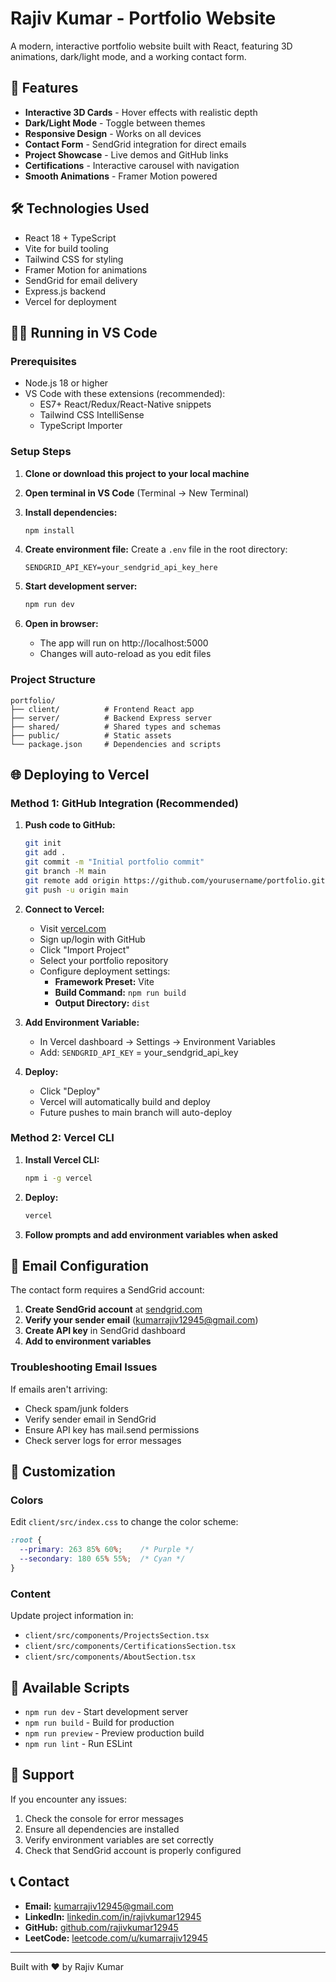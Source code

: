# Rajiv Kumar - Portfolio Website

A modern, interactive portfolio website built with React, featuring 3D animations, dark/light mode, and a working contact form.

## 🚀 Features

- **Interactive 3D Cards** - Hover effects with realistic depth
- **Dark/Light Mode** - Toggle between themes
- **Responsive Design** - Works on all devices
- **Contact Form** - SendGrid integration for direct emails
- **Project Showcase** - Live demos and GitHub links
- **Certifications** - Interactive carousel with navigation
- **Smooth Animations** - Framer Motion powered

## 🛠️ Technologies Used

- React 18 + TypeScript
- Vite for build tooling
- Tailwind CSS for styling
- Framer Motion for animations
- SendGrid for email delivery
- Express.js backend
- Vercel for deployment

## 🏃‍♂️ Running in VS Code

### Prerequisites
- Node.js 18 or higher
- VS Code with these extensions (recommended):
  - ES7+ React/Redux/React-Native snippets
  - Tailwind CSS IntelliSense
  - TypeScript Importer

### Setup Steps

1. **Clone or download this project to your local machine**

2. **Open terminal in VS Code** (Terminal → New Terminal)

3. **Install dependencies:**
   ```bash
   npm install
   ```

4. **Create environment file:**
   Create a `.env` file in the root directory:
   ```env
   SENDGRID_API_KEY=your_sendgrid_api_key_here
   ```

5. **Start development server:**
   ```bash
   npm run dev
   ```

6. **Open in browser:**
   - The app will run on http://localhost:5000
   - Changes will auto-reload as you edit files

### Project Structure
```
portfolio/
├── client/          # Frontend React app
├── server/          # Backend Express server
├── shared/          # Shared types and schemas
├── public/          # Static assets
└── package.json     # Dependencies and scripts
```

## 🌐 Deploying to Vercel

### Method 1: GitHub Integration (Recommended)

1. **Push code to GitHub:**
   ```bash
   git init
   git add .
   git commit -m "Initial portfolio commit"
   git branch -M main
   git remote add origin https://github.com/yourusername/portfolio.git
   git push -u origin main
   ```

2. **Connect to Vercel:**
   - Visit [vercel.com](https://vercel.com)
   - Sign up/login with GitHub
   - Click "Import Project"
   - Select your portfolio repository
   - Configure deployment settings:
     - **Framework Preset:** Vite
     - **Build Command:** `npm run build`
     - **Output Directory:** `dist`

3. **Add Environment Variable:**
   - In Vercel dashboard → Settings → Environment Variables
   - Add: `SENDGRID_API_KEY` = your_sendgrid_api_key

4. **Deploy:**
   - Click "Deploy"
   - Vercel will automatically build and deploy
   - Future pushes to main branch will auto-deploy

### Method 2: Vercel CLI

1. **Install Vercel CLI:**
   ```bash
   npm i -g vercel
   ```

2. **Deploy:**
   ```bash
   vercel
   ```

3. **Follow prompts and add environment variables when asked**

## 📧 Email Configuration

The contact form requires a SendGrid account:

1. **Create SendGrid account** at [sendgrid.com](https://sendgrid.com)
2. **Verify your sender email** (kumarrajiv12945@gmail.com)
3. **Create API key** in SendGrid dashboard
4. **Add to environment variables**

### Troubleshooting Email Issues

If emails aren't arriving:
- Check spam/junk folders
- Verify sender email in SendGrid
- Ensure API key has mail.send permissions
- Check server logs for error messages

## 🎨 Customization

### Colors
Edit `client/src/index.css` to change the color scheme:
```css
:root {
  --primary: 263 85% 60%;    /* Purple */
  --secondary: 180 65% 55%;  /* Cyan */
}
```

### Content
Update project information in:
- `client/src/components/ProjectsSection.tsx`
- `client/src/components/CertificationsSection.tsx`
- `client/src/components/AboutSection.tsx`

## 📝 Available Scripts

- `npm run dev` - Start development server
- `npm run build` - Build for production
- `npm run preview` - Preview production build
- `npm run lint` - Run ESLint

## 🤝 Support

If you encounter any issues:
1. Check the console for error messages
2. Ensure all dependencies are installed
3. Verify environment variables are set correctly
4. Check that SendGrid account is properly configured

## 📞 Contact

- **Email:** kumarrajiv12945@gmail.com
- **LinkedIn:** [linkedin.com/in/rajivkumar12945](https://linkedin.com/in/rajivkumar12945)
- **GitHub:** [github.com/rajivkumar12945](https://github.com/rajivkumar12945)
- **LeetCode:** [leetcode.com/u/kumarrajiv12945](https://leetcode.com/u/kumarrajiv12945)

---

Built with ❤️ by Rajiv Kumar